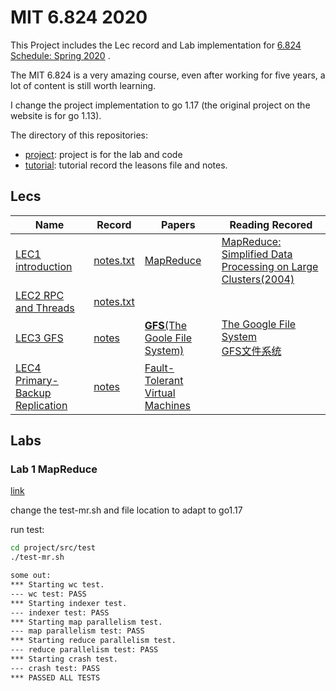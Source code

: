 # MIT 6.824 2020

This Project includes the Lec record and Lab implementation for [6.824 Schedule: Spring 2020](http://nil.csail.mit.edu/6.824/2020/schedule.html) .

The MIT 6.824 is a very amazing course, even after working for five years, a lot of content is still worth learning.

I change the project implementation to go 1.17 (the original project on the website is for go 1.13).

The directory of this repositories:

- [project](https://github.com/Uyouii/MIT_6.824_2020_Project/tree/master/project): project is for the lab and code
- [tutorial](https://github.com/Uyouii/MIT_6.824_2020_Project/tree/master/tutorial/): tutorial record the leasons file and notes.


## Lecs

| Name                                                         | Record                                                       | Papers                                                       | Reading Recored                                              |
| ------------------------------------------------------------ | ------------------------------------------------------------ | ------------------------------------------------------------ | ------------------------------------------------------------ |
| [LEC1 introduction](https://github.com/Uyouii/MIT_6.824_2020_Project/tree/master/tutorial/LEC1%20introduction) | [notes.txt](https://github.com/Uyouii/MIT_6.824_2020_Project/blob/master/tutorial/LEC1%20introduction/notes.txt) | [MapReduce](https://github.com/Uyouii/BookReading/blob/master/%E5%88%86%E5%B8%83%E5%BC%8F%E7%B3%BB%E7%BB%9F/MapReduce/mapreduce.pdf) | [MapReduce: Simplified Data Processing on Large Clusters(2004)](https://github.com/Uyouii/BookReading/blob/master/%E5%88%86%E5%B8%83%E5%BC%8F%E7%B3%BB%E7%BB%9F/MapReduce/MapReduce:%20Simplified%20Data%20Processing%20on%20Large%20Clusters.md) |
| [LEC2 RPC and Threads](https://github.com/Uyouii/MIT_6.824_2020_Project/tree/master/tutorial/LEC2%20RPC%20and%20Threads) | [notes.txt](https://github.com/Uyouii/MIT_6.824_2020_Project/blob/master/tutorial/LEC2%20RPC%20and%20Threads/notes.txt) |                                                              |                                                              |
| [LEC3 GFS](https://github.com/Uyouii/MIT_6.824_2020_Project/tree/master/tutorial/LEC3%20GFS) | [notes](https://github.com/Uyouii/MIT_6.824_2020_Project/blob/master/tutorial/LEC3%20GFS/notes.txt) | [**GFS**(The Goole File System)](https://github.com/Uyouii/MIT_6.824_2020_Project/blob/master/tutorial/LEC3%20GFS/gfs%202003.pdf) | [The Google File System](https://github.com/Uyouii/BookReading/blob/master/%E5%88%86%E5%B8%83%E5%BC%8F%E7%B3%BB%E7%BB%9F/GFS/The%20Google%20File%20System.md)<br />[GFS文件系统](https://github.com/Uyouii/BookReading/blob/master/%E5%88%86%E5%B8%83%E5%BC%8F%E7%B3%BB%E7%BB%9F/GFS/GFS%E6%96%87%E4%BB%B6%E7%B3%BB%E7%BB%9F.md) |
| [LEC4 Primary-Backup Replication](https://github.com/Uyouii/MIT_6.824_2020_Project/tree/master/tutorial/LEC4%20Primary-Backup%20Replication) | [notes](https://github.com/Uyouii/MIT_6.824_2020_Project/blob/master/tutorial/LEC4%20Primary-Backup%20Replication/notes.txt) | [Fault-Tolerant Virtual Machines](https://github.com/Uyouii/MIT_6.824_2020_Project/blob/master/tutorial/LEC4%20Primary-Backup%20Replication/vm-ft.pdf) |                                                              |

## Labs

### Lab 1  MapReduce

[link](http://nil.csail.mit.edu/6.824/2020/labs/lab-mr.html)

change the test-mr.sh and file location to adapt to go1.17

run test:

```sh
cd project/src/test
./test-mr.sh

some out:
*** Starting wc test.
--- wc test: PASS
*** Starting indexer test.
--- indexer test: PASS
*** Starting map parallelism test.
--- map parallelism test: PASS
*** Starting reduce parallelism test.
--- reduce parallelism test: PASS
*** Starting crash test.
--- crash test: PASS
*** PASSED ALL TESTS
```


